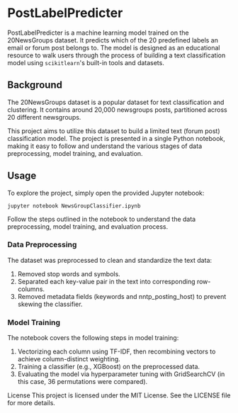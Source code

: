 # PostLabelPredicter

PostLabelPredicter is a machine learning model trained on the 20NewsGroups dataset. It predicts which of the 20 predefined labels an email or forum post belongs to. The model is designed as an educational resource to walk users through the process of building a text classification model using `scikitlearn`'s built-in tools and datasets.

## Background
The 20NewsGroups dataset is a popular dataset for text classification and clustering. It contains around 20,000 newsgroups posts, partitioned across 20 different newsgroups.

This project aims to utilize this dataset to build a limited text (forum post) classification model. The project is presented in a single Python notebook, making it easy to follow and understand the various stages of data preprocessing, model training, and evaluation.

## Usage
To explore the project, simply open the provided Jupyter notebook:

```
jupyter notebook NewsGroupClassifier.ipynb
```

Follow the steps outlined in the notebook to understand the data preprocessing, model training, and evaluation process.

### Data Preprocessing
The dataset was preprocessed to clean and standardize the text data:

1. Removed stop words and symbols.
2. Separated each key-value pair in the text into corresponding row-columns.
3. Removed metadata fields (keywords and nntp_posting_host) to prevent skewing the classifier.

### Model Training
The notebook covers the following steps in model training:

1. Vectorizing each column using TF-IDF, then recombining vectors to achieve column-distinct weighting.
2. Training a classifier (e.g., XGBoost) on the preprocessed data.
3. Evaluating the model via hyperparameter tuning with GridSearchCV (in this case, 36 permutations were compared).

License
This project is licensed under the MIT License. See the LICENSE file for more details.
